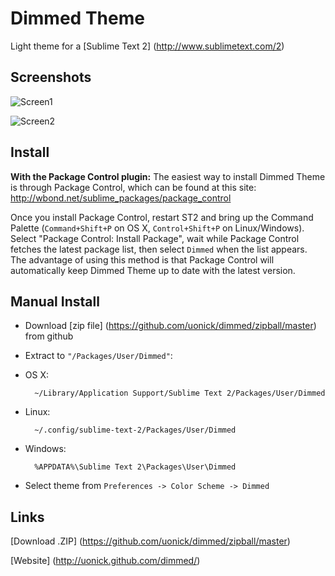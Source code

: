 # Dimmed Theme

Light theme for a [Sublime Text 2] (http://www.sublimetext.com/2)

## Screenshots

![Screen1](http://cloud.github.com/downloads/uonick/dimmed/dimmed_gh1.png)

![Screen2](http://cloud.github.com/downloads/uonick/dimmed/dimmed_gh2.png)

## Install

**With the Package Control plugin:** The easiest way to install Dimmed Theme is through Package Control, which can be found at this site: http://wbond.net/sublime_packages/package_control

Once you install Package Control, restart ST2 and bring up the Command Palette (`Command+Shift+P` on OS X, `Control+Shift+P` on Linux/Windows). Select "Package Control: Install Package", wait while Package Control fetches the latest package list, then select `Dimmed`  when the list appears. The advantage of using this method is that Package Control will automatically keep Dimmed Theme up to date with the latest version.


## Manual Install

* Download  [zip file]  (https://github.com/uonick/dimmed/zipball/master) from github
* Extract to  `"/Packages/User/Dimmed"`: 

* OS X:

        ~/Library/Application Support/Sublime Text 2/Packages/User/Dimmed

* Linux:

        ~/.config/sublime-text-2/Packages/User/Dimmed

* Windows:

        %APPDATA%\Sublime Text 2\Packages\User\Dimmed

* Select theme from `Preferences -> Color Scheme -> Dimmed `

## Links

[Download .ZIP] (https://github.com/uonick/dimmed/zipball/master)

[Website] (http://uonick.github.com/dimmed/)


